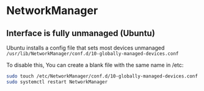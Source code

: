 # NetworkManager

## Interface is fully unmanaged (Ubuntu)

Ubuntu installs a config file that sets most devices unmanaged `/usr/lib/NetworkManager/conf.d/10-globally-managed-devices.conf`

To disable this, You can create a blank file with the same name in /etc:

```sh
sudo touch /etc/NetworkManager/conf.d/10-globally-managed-devices.conf
sudo systemctl restart NetworkManager
```

